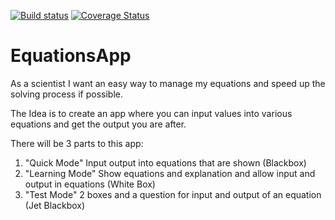 [![Build status](https://ci.appveyor.com/api/projects/status/jdrooie0gtaq74sm?svg=true)](https://ci.appveyor.com/project/uchuu/equationsapp)
[![Coverage Status](https://coveralls.io/repos/github/uchuuio/EquationsApp/badge.svg?branch=master)](https://coveralls.io/github/uchuuio/EquationsApp?branch=master)

# EquationsApp

As a scientist I want an easy way to manage my equations and speed up the solving process if possible.

The Idea is to create an app where you can input values into various equations and get the output you are after.

There will be 3 parts to this app: 

1. "Quick Mode" Input output into equations that are shown (Blackbox)
2. "Learning Mode" Show equations and explanation and allow input and output in equations (White Box)
3. "Test Mode" 2 boxes and a question for input and output of an equation (Jet Blackbox)
